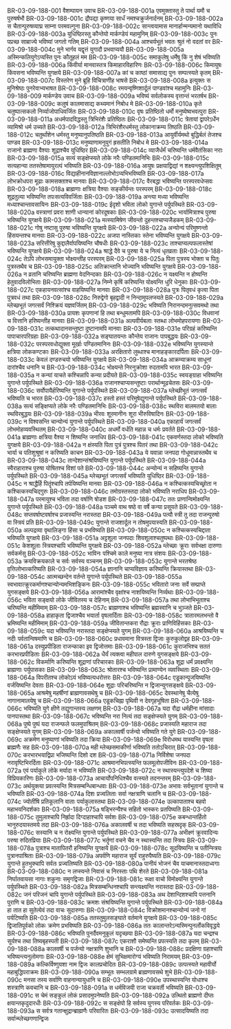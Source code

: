 BR-03-09-188-001	वैशम्पायन उवाच
BR-03-09-188-001a	एवमुक्तास्तु ते पार्था यमौ च पुरुषर्षभौ
BR-03-09-188-001c	द्रौपद्या कृष्णया सार्धं नमश्चक्रुर्जनार्दनम्
BR-03-09-188-002a	स चैतान्पुरुषव्याघ्र साम्ना परमवल्गुना
BR-03-09-188-002c	सान्त्वयामास मानार्हान्मन्यमानो यथाविधि
BR-03-09-188-003a	युधिष्ठिरस्तु कौन्तेयो मार्कण्डेयं महामुनिम्
BR-03-09-188-003c	पुनः पप्रच्छ साम्राज्ये भविष्यां जगतो गतिम्
BR-03-09-188-004a	आश्चर्यभूतं भवतः श्रुतं नो वदतां वर
BR-03-09-188-004c	मुने भार्गव यद्वृत्तं युगादौ प्रभवाप्ययौ
BR-03-09-188-005a	अस्मिन्कलियुगेऽप्यस्ति पुनः कौतूहलं मम
BR-03-09-188-005c	समाकुलेषु धर्मेषु किं नु शेषं भविष्यति
BR-03-09-188-006a	किंवीर्या मानवास्तत्र किमाहारविहारिणः
BR-03-09-188-006c	किमायुषः किंवसना भविष्यन्ति युगक्षये
BR-03-09-188-007a	कां च काष्ठां समासाद्य पुनः सम्पत्स्यते कृतम्
BR-03-09-188-007c	विस्तरेण मुने ब्रूहि विचित्राणीह भाषसे
BR-03-09-188-008a	इत्युक्तः स मुनिश्रेष्ठः पुनरेवाभ्यभाषत
BR-03-09-188-008c	रमयन्वृष्णिशार्दूलं पाण्डवांश्च महामुनिः
BR-03-09-188-009	मार्कण्डेय उवाच
BR-03-09-188-009a	भविष्यं सर्वलोकस्य वृत्तान्तं भरतर्षभ
BR-03-09-188-009c	कलुषं कालमासाद्य कथ्यमानं निबोध मे
BR-03-09-188-010a	कृते चतुष्पात्सकलो निर्व्याजोपाधिवर्जितः
BR-03-09-188-010c	वृषः प्रतिष्ठितो धर्मो मनुष्येष्वभवत्पुरा
BR-03-09-188-011a	अधर्मपादविद्धस्तु त्रिभिरंशैः प्रतिष्ठितः
BR-03-09-188-011c	त्रेतायां द्वापरेऽर्धेन व्यामिश्रो धर्म उच्यते
BR-03-09-188-012a	त्रिभिरंशैरधर्मस्तु लोकानाक्रम्य तिष्ठति
BR-03-09-188-012c	चतुर्थांशेन धर्मस्तु मनुष्यानुपतिष्ठति
BR-03-09-188-013a	आयुर्वीर्यमथो बुद्धिर्बलं तेजश्च पाण्डव
BR-03-09-188-013c	मनुष्याणामनुयुगं ह्रसतीति निबोध मे
BR-03-09-188-014a	राजानो ब्राह्मणा वैश्याः शूद्राश्चैव युधिष्ठिर
BR-03-09-188-014c	व्याजैर्धर्मं चरिष्यन्ति धर्मवैतंसिका नराः
BR-03-09-188-015a	सत्यं सङ्क्षेप्स्यते लोके नरैः पण्डितमानिभिः
BR-03-09-188-015c	सत्यहान्या ततस्तेषामायुरल्पं भविष्यति
BR-03-09-188-016a	आयुषः प्रक्षयाद्विद्यां न शक्ष्यन्त्युपशिक्षितुम्
BR-03-09-188-016c	विद्याहीनानविज्ञानाल्लोभोऽप्यभिभविष्यति
BR-03-09-188-017a	लोभक्रोधपरा मूढाः कामसक्ताश्च मानवाः
BR-03-09-188-017c	वैरबद्धा भविष्यन्ति परस्परवधेप्सवः
BR-03-09-188-018a	ब्राह्मणाः क्षत्रिया वैश्याः सङ्कीर्यन्तः परस्परम्
BR-03-09-188-018c	शूद्रतुल्या भविष्यन्ति तपःसत्यविवर्जिताः
BR-03-09-188-019a	अन्त्या मध्या भविष्यन्ति मध्याश्चान्तावसायिनः
BR-03-09-188-019c	ईदृशो भविता लोको युगान्ते पर्युपस्थिते
BR-03-09-188-020a	वस्त्राणां प्रवरा शाणी धान्यानां कोरदूषकाः
BR-03-09-188-020c	भार्यामित्राश्च पुरुषा भविष्यन्ति युगक्षये
BR-03-09-188-021a	मत्स्यामिषेण जीवन्तो दुहन्तश्चाप्यजैडकम्
BR-03-09-188-021c	गोषु नष्टासु पुरुषा भविष्यन्ति युगक्षये
BR-03-09-188-022a	अन्योन्यं परिमुष्णन्तो हिंसयन्तश्च मानवाः
BR-03-09-188-022c	अजपा नास्तिकाः स्तेना भविष्यन्ति युगक्षये
BR-03-09-188-023a	सरित्तीरेषु कुद्दालैर्वापयिष्यन्ति चौषधीः
BR-03-09-188-023c	ताश्चाप्यल्पफलास्तेषां भविष्यन्ति युगक्षये
BR-03-09-188-024a	श्राद्धे दैवे च पुरुषा ये च नित्यं धृतव्रताः
BR-03-09-188-024c	तेऽपि लोभसमायुक्ता भोक्ष्यन्तीह परस्परम्
BR-03-09-188-025a	पिता पुत्रस्य भोक्ता च पितुः पुत्रस्तथैव च
BR-03-09-188-025c	अतिक्रान्तानि भोज्यानि भविष्यन्ति युगक्षये
BR-03-09-188-026a	न व्रतानि चरिष्यन्ति ब्राह्मणा वेदनिन्दकाः
BR-03-09-188-026c	न यक्ष्यन्ति न होष्यन्ति हेतुवादविलोभिताः
BR-03-09-188-027a	निम्ने कृषिं करिष्यन्ति योक्ष्यन्ति धुरि धेनुकाः
BR-03-09-188-027c	एकहायनवत्सांश्च वाहयिष्यन्ति मानवाः
BR-03-09-188-028a	पुत्रः पितृवधं कृत्वा पिता पुत्रवधं तथा
BR-03-09-188-028c	निरुद्वेगो बृहद्वादी न निन्दामुपलप्स्यते
BR-03-09-188-029a	म्लेच्छभूतं जगत्सर्वं निश्क्रियं यज्ञवर्जितम्
BR-03-09-188-029c	भविष्यति निरानन्दमनुत्सवमथो तथा
BR-03-09-188-030a	प्रायशः कृपणानां हि तथा बन्धुमतामपि
BR-03-09-188-030c	विधवानां च वित्तानि हरिष्यन्तीह मानवाः
BR-03-09-188-031a	अल्पवीर्यबलाः स्तब्धा लोभमोहपरायणाः
BR-03-09-188-031c	तत्कथादानसन्तुष्टा दुष्टानामपि मानवाः
BR-03-09-188-031e	परिग्रहं करिष्यन्ति पापाचारपरिग्रहाः
BR-03-09-188-032a	सङ्घातयन्तः कौन्तेय राजानः पापबुद्धयः
BR-03-09-188-032c	परस्परवधोद्युक्ता मूर्खाः पण्डितमानिनः
BR-03-09-188-032e	भविष्यन्ति युगस्यान्ते क्षत्रिया लोककण्टकाः
BR-03-09-188-033a	अरक्षितारो लुब्धाश्च मानाहङ्कारदर्पिताः
BR-03-09-188-033c	केवलं दण्डरुचयो भविष्यन्ति युगक्षये
BR-03-09-188-034a	आक्रम्याक्रम्य साधूनां दारांश्चैव धनानि च
BR-03-09-188-034c	भोक्ष्यन्ते निरनुक्रोशा रुदतामपि भारत
BR-03-09-188-035a	न कन्यां याचते कश्चिन्नापि कन्या प्रदीयते
BR-03-09-188-035c	स्वयङ्ग्राहा भविष्यन्ति युगान्ते पर्युपस्थिते
BR-03-09-188-036a	राजानश्चाप्यसन्तुष्टाः परार्थान्मूढचेतसः
BR-03-09-188-036c	सर्वोपायैर्हरिष्यन्ति युगान्ते पर्युपस्थिते
BR-03-09-188-037a	म्लेच्छीभूतं जगत्सर्वं भविष्यति च भारत
BR-03-09-188-037c	हस्तो हस्तं परिमुषेद्युगान्ते पर्युपस्थिते
BR-03-09-188-038a	सत्यं सङ्क्षिप्यते लोके नरैः पण्डितमानिभिः
BR-03-09-188-038c	स्थविरा बालमतयो बालाः स्थविरबुद्धयः
BR-03-09-188-039a	भीरवः शूरमानीनः शूरा भीरुविषादिनः
BR-03-09-188-039c	न विश्वसन्ति चान्योन्यं युगान्ते पर्युपस्थिते
BR-03-09-188-040a	एकाहार्यं जगत्सर्वं लोभमोहव्यवस्थितम्
BR-03-09-188-040c	अधर्मो वर्धति महान्न च धर्मः प्रवर्तते
BR-03-09-188-041a	ब्राह्मणाः क्षत्रिया वैश्या न शिष्यन्ति जनाधिप
BR-03-09-188-041c	एकवर्णस्तदा लोको भविष्यति युगक्षये
BR-03-09-188-042a	न क्षंस्यति पिता पुत्रं पुत्रश्च पितरं तथा
BR-03-09-188-042c	भार्या च पतिशुश्रूषां न करिष्यति काचन
BR-03-09-188-043a	ये यवान्ना जनपदा गोधूमान्नास्तथैव च
BR-03-09-188-043c	तान्देशान्संश्रयिष्यन्ति युगान्ते पर्युपस्थिते
BR-03-09-188-044a	स्वैराहाराश्च पुरुषा योषितश्च विशां पते
BR-03-09-188-044c	अन्योन्यं न सहिष्यन्ति युगान्ते पर्युपस्थिते
BR-03-09-188-045a	म्लेच्छभूतं जगत्सर्वं भविष्यति युधिष्ठिर
BR-03-09-188-045c	न श्राद्धैर्हि पितॄंश्चापि तर्पयिष्यन्ति मानवाः
BR-03-09-188-046a	न कश्चित्कस्यचिच्छ्रोता न कश्चित्कस्यचिद्गुरुः
BR-03-09-188-046c	तमोग्रस्तस्तदा लोको भविष्यति नराधिप
BR-03-09-188-047a	परमायुश्च भविता तदा वर्षाणि षोडश
BR-03-09-188-047c	ततः प्राणान्विमोक्ष्यन्ति युगान्ते पर्युपस्थिते
BR-03-09-188-048a	पञ्चमे वाथ षष्ठे वा वर्षे कन्या प्रसूयते
BR-03-09-188-048c	सप्तवर्षाष्टवर्षाश्च प्रजास्यन्ति नरास्तदा
BR-03-09-188-049a	पत्यौ स्त्री तु तदा राजन्पुरुषो वा स्त्रियं प्रति
BR-03-09-188-049c	युगान्ते राजशार्दूल न तोषमुपयास्यति
BR-03-09-188-050a	अल्पद्रव्या वृथालिङ्गा हिंसा च प्रभविष्यति
BR-03-09-188-050c	न कश्चित्कस्यचिद्दाता भविष्यति युगक्षये
BR-03-09-188-051a	अट्टशूला जनपदाः शिवशूलाश्चतुष्पथाः
BR-03-09-188-051c	केशशूलाः स्त्रियश्चापि भविष्यन्ति युगक्षये
BR-03-09-188-052a	म्लेच्छाः क्रूराः सर्वभक्षा दारुणाः सर्वकर्मसु
BR-03-09-188-052c	भाविनः पश्चिमे काले मनुष्या नात्र संशयः
BR-03-09-188-053a	क्रयविक्रयकाले च सर्वः सर्वस्य वञ्चनम्
BR-03-09-188-053c	युगान्ते भरतश्रेष्ठ वृत्तिलोभात्करिष्यति
BR-03-09-188-054a	ज्ञानानि चाप्यविज्ञाय करिष्यन्ति क्रियास्तथा
BR-03-09-188-054c	आत्मच्छन्देन वर्तन्ते युगान्ते पर्युपस्थिते
BR-03-09-188-055a	स्वभावात्क्रूरकर्माणश्चान्योन्यमभिशङ्किनः
BR-03-09-188-055c	भवितारो जनाः सर्वे सम्प्राप्ते युगसङ्क्षये
BR-03-09-188-056a	आरामांश्चैव वृक्षांश्च नाशयिष्यन्ति निर्व्यथाः
BR-03-09-188-056c	भविता सङ्क्षयो लोके जीवितस्य च देहिनाम्
BR-03-09-188-057a	तथा लोभाभिभूताश्च चरिष्यन्ति महीमिमाम्
BR-03-09-188-057c	ब्राह्मणाश्च भविष्यन्ति ब्रह्मस्वानि च भुञ्जते
BR-03-09-188-058a	हाहाकृता द्विजाश्चैव भयार्ता वृषलार्दिताः
BR-03-09-188-058c	त्रातारमलभन्तो वै भ्रमिष्यन्ति महीमिमाम्
BR-03-09-188-059a	जीवितान्तकरा रौद्राः क्रूराः प्राणिविहिंसकाः
BR-03-09-188-059c	यदा भविष्यन्ति नरास्तदा सङ्क्षेप्स्यते युगम्
BR-03-09-188-060a	आश्रयिष्यन्ति च नदीः पर्वतान्विषमाणि च
BR-03-09-188-060c	प्रधावमाना वित्रस्ता द्विजाः कुरुकुलोद्वह
BR-03-09-188-061a	दस्युप्रपीडिता राजन्काका इव द्विजोत्तमाः
BR-03-09-188-061c	कुराजभिश्च सततं करभारप्रपीडिताः
BR-03-09-188-062a	धैर्यं त्यक्त्वा महीपाल दारुणे युगसङ्क्षये
BR-03-09-188-062c	विकर्माणि करिष्यन्ति शूद्राणां परिचारकाः
BR-03-09-188-063a	शूद्रा धर्मं प्रवक्ष्यन्ति ब्राह्मणाः पर्युपासकाः
BR-03-09-188-063c	श्रोतारश्च भविष्यन्ति प्रामाण्येन व्यवस्थिताः
BR-03-09-188-064a	विपरीतश्च लोकोऽयं भविष्यत्यधरोत्तरः
BR-03-09-188-064c	एडूकान्पूजयिष्यन्ति वर्जयिष्यन्ति देवताः
BR-03-09-188-064e	शूद्राः परिचरिष्यन्ति न द्विजान्युगसङ्क्षये
BR-03-09-188-065a	आश्रमेषु महर्षीणां ब्राह्मणावसथेषु च
BR-03-09-188-065c	देवस्थानेषु चैत्येषु नागानामालयेषु च
BR-03-09-188-066a	एडूकचिह्ना पृथिवी न देवगृहभूषिता
BR-03-09-188-066c	भविष्यति युगे क्षीणे तद्युगान्तस्य लक्षणम्
BR-03-09-188-067a	यदा रौद्रा धर्महीना मांसादाः पानपास्तथा
BR-03-09-188-067c	भविष्यन्ति नरा नित्यं तदा सङ्क्षेप्स्यते युगम्
BR-03-09-188-068a	पुष्पे पुष्पं यदा राजन्फले फलमुपाश्रितम्
BR-03-09-188-068c	प्रजास्यति महाराज तदा सङ्क्षेप्स्यते युगम्
BR-03-09-188-069a	अकालवर्षी पर्जन्यो भविष्यति गते युगे
BR-03-09-188-069c	अक्रमेण मनुष्याणां भविष्यति तदा क्रिया
BR-03-09-188-069e	विरोधमथ यास्यन्ति वृषला ब्राह्मणैः सह
BR-03-09-188-070a	मही म्लेच्छसमाकीर्णा भविष्यति ततोऽचिरात्
BR-03-09-188-070c	करभारभयाद्विप्रा भजिष्यन्ति दिशो दश
BR-03-09-188-071a	निर्विशेषा जनपदा नरावृष्टिभिरर्दिताः
BR-03-09-188-071c	आश्रमानभिपत्स्यन्ति फलमूलोपजीविनः
BR-03-09-188-072a	एवं पर्याकुले लोके मर्यादा न भविष्यति
BR-03-09-188-072c	न स्थास्यन्त्युपदेशे च शिष्या विप्रियकारिणः
BR-03-09-188-073a	आचार्योपनिधिश्चैव वत्स्यते तदनन्तरम्
BR-03-09-188-073c	अर्थयुक्त्या प्रवत्स्यन्ति मित्रसम्बन्धिबान्धवाः
BR-03-09-188-073e	अभावः सर्वभूतानां युगान्ते च भविष्यति
BR-03-09-188-074a	दिशः प्रज्वलिताः सर्वा नक्षत्राणि चलानि च
BR-03-09-188-074c	ज्योतींषि प्रतिकूलानि वाताः पर्याकुलास्तथा
BR-03-09-188-074e	उल्कापाताश्च बहवो महाभयनिदर्शकाः
BR-03-09-188-075a	षड्भिरन्यैश्च सहितो भास्करः प्रतपिष्यति
BR-03-09-188-075c	तुमुलाश्चापि निर्ह्रादा दिग्दाहाश्चापि सर्वशः
BR-03-09-188-075e	कबन्धान्तर्हितो भानुरुदयास्तमये तदा
BR-03-09-188-076a	अकालवर्षी च तदा भविष्यति सहस्रदृक्
BR-03-09-188-076c	सस्यानि च न रोक्ष्यन्ति युगान्ते पर्युपस्थिते
BR-03-09-188-077a	अभीक्ष्णं क्रूरवादिन्यः परुषा रुदितप्रियाः
BR-03-09-188-077c	भर्तॄणां वचने चैव न स्थास्यन्ति तदा स्त्रियः
BR-03-09-188-078a	पुत्राश्च मातापितरौ हनिष्यन्ति युगक्षये
BR-03-09-188-078c	सूदयिष्यन्ति च पतीन्स्त्रियः पुत्रानपाश्रिताः
BR-03-09-188-079a	अपर्वणि महाराज सूर्यं राहुरुपैष्यति
BR-03-09-188-079c	युगान्ते हुतभुक्चापि सर्वतः प्रज्वलिष्यति
BR-03-09-188-080a	पानीयं भोजनं चैव याचमानास्तदाध्वगाः
BR-03-09-188-080c	न लप्स्यन्ते निवासं च निरस्ताः पथि शेरते
BR-03-09-188-081a	निर्घातवायसा नागाः शकुनाः समृगद्विजाः
BR-03-09-188-081c	रूक्षा वाचो विमोक्ष्यन्ति युगान्ते पर्युपस्थिते
BR-03-09-188-082a	मित्रसम्बन्धिनश्चापि सन्त्यक्ष्यन्ति नरास्तदा
BR-03-09-188-082c	जनं परिजनं चापि युगान्ते पर्युपस्थिते
BR-03-09-188-083a	अथ देशान्दिशश्चापि पत्तनानि पुराणि च
BR-03-09-188-083c	क्रमशः संश्रयिष्यन्ति युगान्ते पर्युपस्थिते
BR-03-09-188-084a	हा तात हा सुतेत्येवं तदा वाचः सुदारुणाः
BR-03-09-188-084c	विक्रोशमानश्चान्योन्यं जनो गां पर्यटिष्यति
BR-03-09-188-085a	ततस्तुमुलसङ्घाते वर्तमाने युगक्षये
BR-03-09-188-085c	द्विजातिपूर्वको लोकः क्रमेण प्रभविष्यति
BR-03-09-188-086a	ततः कालान्तरेऽन्यस्मिन्पुनर्लोकविवृद्धये
BR-03-09-188-086c	भविष्यति पुनर्दैवमनुकूलं यदृच्छया
BR-03-09-188-087a	यदा चन्द्रश्च सूर्यश्च तथा तिष्यबृहस्पती
BR-03-09-188-087c	एकराशौ समेष्यन्ति प्रपत्स्यति तदा कृतम्
BR-03-09-188-088a	कालवर्षी च पर्जन्यो नक्षत्राणि शुभानि च
BR-03-09-188-088c	प्रदक्षिणा ग्रहाश्चापि भविष्यन्त्यनुलोमगाः
BR-03-09-188-088e	क्षेमं सुभिक्षमारोग्यं भविष्यति निरामयम्
BR-03-09-188-089a	कल्किर्विष्णुयशा नाम द्विजः कालप्रचोदितः
BR-03-09-188-089c	उत्पत्स्यते महावीर्यो महाबुद्धिपराक्रमः
BR-03-09-188-090a	सम्भूतः सम्भलग्रामे ब्राह्मणावसथे शुभे
BR-03-09-188-090c	मनसा तस्य सर्वाणि वाहनान्यायुधानि च
BR-03-09-188-090e	उपस्थास्यन्ति योधाश्च शस्त्राणि कवचानि च
BR-03-09-188-091a	स धर्मविजयी राजा चक्रवर्ती भविष्यति
BR-03-09-188-091c	स चेमं सङ्कुलं लोकं प्रसादमुपनेष्यति
BR-03-09-188-092a	उत्थितो ब्राह्मणो दीप्तः क्षयान्तकृदुदारधीः
BR-03-09-188-092c	स सङ्क्षेपो हि सर्वस्य युगस्य परिवर्तकः
BR-03-09-188-093a	स सर्वत्र गतान्क्षुद्रान्ब्राह्मणैः परिवारितः
BR-03-09-188-093c	उत्सादयिष्यति तदा सर्वान्म्लेच्छगणान्द्विजः
